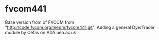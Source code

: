 # fvcom441
Base version from of FVCOM from "http://code.fvcom.org/medm/fvcom441.git". Adding a general Dye/Tracer module by Cefas on ADA.uea.ac.uk
